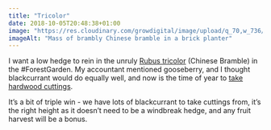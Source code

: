 ```yaml
---
title: "Tricolor"
date: 2018-10-05T20:48:38+01:00
image: "https://res.cloudinary.com/growdigital/image/upload/q_70,w_736/v1544360174/tricolor-45121576931.jpg"
imageAlt: "Mass of brambly Chinese bramble in a brick planter"
---
```


I want a low hedge to rein in the unruly [Rubus tricolor](https://pfaf.org/user/plant.aspx?LatinName=Rubus+tricolor) (Chinese Bramble) in the #ForestGarden. My accountant mentioned gooseberry, and I thought blackcurrant would do equally well, and now is the time of year to [take hardwood cuttings](https://www.rhs.org.uk/advice/profile?pid=387).

It’s a bit of triple win - we have lots of blackcurrant to take cuttings from, it’s the right height as it doesn’t need to be a windbreak hedge, and any fruit harvest will be a bonus.
